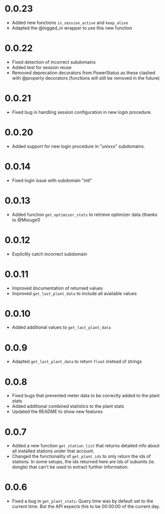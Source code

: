 # 0.0.23

  * Added new functions `is_session_active` and `keep_alive`
  * Adapted the @logged_in wrapper to use this new function

# 0.0.22

  * Fixed detection of incorrect subdomains
  * Added test for session reuse
  * Removed deprecation decorators from PowerStatus as these clashed with @property 
    decorators (functions will still be removed in the future)

# 0.0.21

  * Fixed bug in handling session configuration in new login procedure.

# 0.0.20

  * Added support for new login procedure in "unixxx" subdomains.

# 0.0.14

  * Fixed login issue with subdomain "intl"

# 0.0.13

  * Added function `get_optimizer_stats` to retrieve optimizer data (thanks to @Miouge1)

# 0.0.12

  * Explicitly catch incorrect subdomain

# 0.0.11

  * Improved documentation of returned values
  * Improved `get_last_plant_data` to include all available values

# 0.0.10

  * Added additional values to `get_last_plant_data`

# 0.0.9

  * Adapted `get_last_plant_data` to return `float` instead of strings

# 0.0.8

  * Fixed bugs that prevented meter data to be correctly added to the plant stats
  * Added additional combined statistics to the plant stats
  * Updated the README to show new features

# 0.0.7

  * Added a new function `get_station_list` that returns detailed info about all installed
    stations under that account.
  * Changed the functionality of `get_plant_ids` to only return the ids of stations. In some
    setups, the ids returned here are ids of subunits (ie. dongle) that can't be used to extract
    further information.

# 0.0.6

  * Fixed a bug in `get_plant_stats`: Query time was by default set to the current time.
    But the API expects this to be 00:00:00 of the current day.